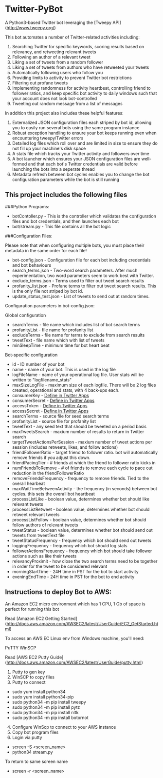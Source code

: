 # Twitter-PyBot

A Python3-based Twitter bot leveraging the [Tweepy API] (http://www.tweepy.org/)

This bot automates a number of Twitter-related activities including:

1. Searching Twitter for specific keywords, scoring results based on relevancy, and retweeting relevant tweets 
2. Following an author of a relevant tweet
3. Liking a set of tweets from a random follower
4. Liking a set of tweets from authors who have retweeted your tweets
5. Automatically following users who follow you
6. Providing limits to activity to prevent Twitter bot restrictions
7. Filtering out profane tweets
8. Implementing randomness for activity heartbeat, controlling friend to follower ratios, and keep specific bot activity to daily windows such that your account does not look bot-controlled
9. Tweeting out random message from a list of messages

In addition this project also includes these helpful features:

1. Externalized JSON configuration files each striped by bot id, allowing you to easily run several bots using the same program instance
2. Robust exception handling to ensure your bot keeps running even when encountering tweepy/Twitter errors
3. Detailed log files which roll over and are limited in size to ensure they do not fill up your machine's disk space
4. A stats file which tracks your Twitter activity and followers over time
5. A bot launcher which ensures your JSON configuration files are well-formed and that each bot's Twitter credentials are valid before launching the bots into a seperate thread
6. Metadata refresh between bot cycles enables you to change the bot configuration parameters while the bot is still running

## This project includes the following files
###Python Programs:
* botContoller.py - This is the controller which validates the configuration files and bot credentials, and then launches each bot
* bot/stream.py - This file contains all the bot logic

###Configuration Files:

Please note that when configuring multiple bots, you must place their metadata in the same order for each file!

* bot-config.json - Configuration file for each bot including credentials and bot behaviours
* search_terms.json - Two-word search parameters. After much experimentation, two word parameters seem to work best with Twitter.
* exclude_terms.json - Terms used to filter out tweet search results
* profanity_list.json - Profane terms to filter out tweet search results. This is the only file not striped by bot id.
* update_status_test.json - List of tweets to send out at random times.

Configuration parameters in bot-config.json:

Global configuration
* searchTerms - file name which includes list of bot search terms
* profanityList - file name for profanity list
* excludeTerms - file name for terms to exclude from search results
* tweetText - file name which with list of tweets
* minSleepTime - minimum time for bot heart beat

Bot-specific configuration
* id - ID number of your bot
* name - name of your bot. This is used in the log file
* logFileName - name of your operational log file. User stats will be written to "logfilename_stats"
* maxSizeLogFile - maximum size of each logfile. There will be 2 log files created, operational and stats, with 4 back-ups each.
* consumerKey - [Define in Twitter Apps](http://apps.twitter.com)
* consumerSecret - [Define in Twitter Apps](http://apps.twitter.com)
* accessToken - [Define in Twitter Apps](http://apps.twitter.com)
* accessSecret - [Define in Twitter Apps](http://apps.twitter.com)
* searchTerms - source file for seed search terms
* profanityList - source file for profanity list
* tweetText - any seed text that should be tweeted on a period basis
* maxTweetsSearch - maxium number of results to return in Twitter search
* targetTweetActionsPerSession - maxium number of tweet actions per session (includes retweets, likes, and follow actions)
* friendFollowerRatio - target friend to follower ratio. bot will automatically remove friends if you adjust this down.
* friendPacingTier - # friends at which the friend to follower ratio kicks in
* numFriendsToRemove - # of friends to remove each cycle to pace out reduction in the friendFollowerRatio
* removeFriendsFrequency - frequency to remove friends. Tied to the overall hearbeat
* maxWaitTimeBetweenActivity - the frequency (in seconds) between bot cycles. this sets the overall bot heartbeat
* processListLike - boolean value, determines whether bot should like relevant tweets
* processListRetweet - boolean value, determines whether bot should retweet relevant tweets
* processListFollow - boolean value, determines whether bot should follow authors of relevant tweets
* tweetStatus - boolean value, determines whether bot should send out tweets from tweetText file
* tweetStatusFrequency - frequency which bot should send out tweets
* loggingFrequency - frequency which bot should log stats
* followerActionsFrequency - frequency which bot should take follower actions such as like their tweets
* relevancyProximit - how close the two search terms need to be together in order for the tweet to be considered relevant
* morningStartTime - 24H time in PST for the bot to start activity
* eveningEndTime - 24H time in PST for the bot to end activity


## Instructions to deploy Bot to AWS:

An Amazon EC2 micro environment which has 1 CPU, 1 Gb of space is perfect for running this bot

Read [Amazon EC2 Getting Started] (http://docs.aws.amazon.com/AWSEC2/latest/UserGuide/EC2_GetStarted.html)

To access an AWS EC Linux env from Windows machine, you'll need:

PuTTY
WinSCP

Read [AWS EC2 Putty Guide] (http://docs.aws.amazon.com/AWSEC2/latest/UserGuide/putty.html)

1. Putty to gen key
2. WinSCP to copy files
3. Putty to connect
* sudo yum install python34
* sudo yum install python34-pip
* sudo python34 -m pip install tweepy
* sudo python34 -m pip install pytz
* sudo python34 -m pip install nltk
* sudo python34 -m pip install botornot
4. Configure WinScp to connect to your AWS instance
5. Copy bot program files
5. Login via putty
* screen -S <screen_name>
* python34 stream.py

To return to same screen name
* screen -r <screen_name>

